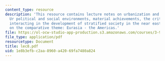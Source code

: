 ```yaml
---
content_type: resource
description: 'This resource contains lecture notes on urbanization and city states:
  Ur political and social environments, material achievements, the critical factors
  interacting in the development of stratified society in the near east, and refocusing
  on the comparative theme: Eurasia - the Americas.'
file: https://ol-ocw-studio-app-production.s3.amazonaws.com/courses/3-986-the-human-past-introduction-to-archaeology-fall-2006/1e8b3efbc2aa8960a42069fa7480a824_lec8.pdf
file_type: application/pdf
resourcetype: Document
title: lec8.pdf
uid: 1e8b3efb-c2aa-8960-a420-69fa7480a824
---
```

